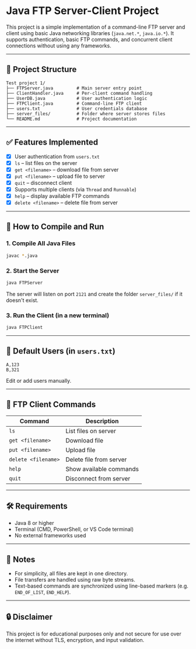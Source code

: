 # Java FTP Server-Client Project

This project is a simple implementation of a command-line FTP server and client using basic Java networking libraries (`java.net.*`, `java.io.*`). It supports authentication, basic FTP commands, and concurrent client connections without using any frameworks.

---

## 📁 Project Structure

```
Test project 1/
├── FTPServer.java         # Main server entry point
├── ClientHandler.java     # Per-client command handling
├── UserDB.java            # User authentication logic
├── FTPClient.java         # Command-line FTP client
├── users.txt              # User credentials database
├── server_files/          # Folder where server stores files
└── README.md              # Project documentation
```

---

## ✅ Features Implemented

* [x] User authentication from `users.txt`
* [x] `ls` – list files on the server
* [x] `get <filename>` – download file from server
* [x] `put <filename>` – upload file to server
* [x] `quit` – disconnect client
* [x] Supports multiple clients (via `Thread` and `Runnable`)
* [x] `help` – display available FTP commands
* [x] `delete <filename>` – delete file from server

---

## 🚀 How to Compile and Run

### 1. Compile All Java Files

```bash
javac *.java
```

### 2. Start the Server

```bash
java FTPServer
```

The server will listen on port `2121` and create the folder `server_files/` if it doesn't exist.

### 3. Run the Client (in a new terminal)

```bash
java FTPClient
```

---

## 👤 Default Users (in `users.txt`)

```
A,123
B,321
```

Edit or add users manually.

---

## 🧪 FTP Client Commands

| Command             | Description             |
| ------------------- | ----------------------- |
| `ls`                | List files on server    |
| `get <filename>`    | Download file           |
| `put <filename>`    | Upload file             |
| `delete <filename>` | Delete file from server |
| `help`              | Show available commands |
| `quit`              | Disconnect from server  |

---

## 🛠 Requirements

* Java 8 or higher
* Terminal (CMD, PowerShell, or VS Code terminal)
* No external frameworks used

---

## 📌 Notes

* For simplicity, all files are kept in one directory.
* File transfers are handled using raw byte streams.
* Text-based commands are synchronized using line-based markers (e.g. `END_OF_LIST`, `END_HELP`).

---

## 🔒 Disclaimer

This project is for educational purposes only and not secure for use over the internet without TLS, encryption, and input validation.
